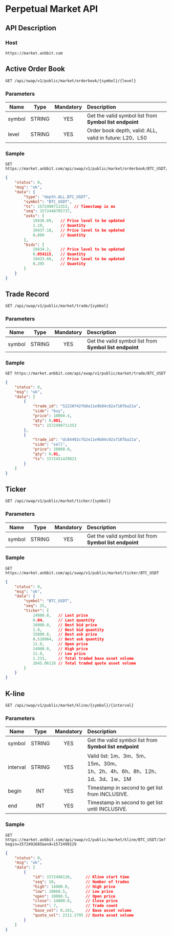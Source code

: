 # Perpetual Market API

## API Description

### Host

    https://market.anbbit.com

## Active Order Book

    GET /api/swap/v1/public/market/orderbook/{symbol}/{level}

### Parameters

| Name | Type | Mandatory | Description |
| --- | :---: | :---: | :--- |
| symbol | STRING | YES | Get the valid symbol list from **Symbol list endpoint** |
| level | STRING | YES | Order book depth, valid: ALL, valid in future: L20、L50 |

### Sample

    GET https://market.anbbit.com/api/swap/v1/public/market/orderbook/BTC_USDT/ALL

```json
{
    "status": 0,
    "msg": "ok",
    "data": {
        "type": "depth.ALL.BTC_USDT",
        "symbol": "BTC_USDT",
        "ts": 1572490711353,  // Timestamp in ms
        "seq": 1572448705737,
        "asks": [
            19436.89,   // Price level to be updated
            1.19,       // Quantity
            19437.18,   // Price level to be updated
            0.809       // Quantity
        ],
        "bids": [
            19434.2,    // Price level to be updated
            0.054115,   // Quantity
            19433.66,   // Price level to be updated
            0.395       // Quantity
        ]
    }
}
```

## Trade Record

    GET /api/swap/v1/public/market/trade/{symbol}

### Parameters

| Name | Type | Mandatory | Description |
| --- | :---: | :---: | :--- |
| symbol | STRING | YES | Get the valid symbol list from **Symbol list endpoint** |

### Sample

    GET https://market.anbbit.com/api/swap/v1/public/market/trade/BTC_USDT

```json
{
    "status": 0,
    "msg": "ok",
    "data": [
        {
            "trade_id": "52220f42fb8a11e9b84c02a7107ba21a",
            "side": "buy",
            "price": 10060.4,
            "qty": 0.001,
            "ts": 1572490711353
        },
        {
            "trade_id": "dc84492cfb2e11e9b84c02a7107ba21a",
            "side": "sell",
            "price": 10060.0,
            "qty": 0.01,
            "ts": 1572451429823
        }
    ]
}
```

## Ticker

    GET /api/swap/v1/public/market/ticker/{symbol}

### Parameters

| Name | Type | Mandatory | Description |
| --- | :---: | :---: | :--- |
| symbol | STRING | YES | Get the valid symbol list from **Symbol list endpoint** |

### Sample

    GET https://market.anbbit.com/api/swap/v1/public/market/ticker/BTC_USDT

```json
{
    "status": 0,
    "msg": "ok",
    "data": {
        "symbol": "BTC_USDT",
        "seq": 25,
        "ticker": [
            14000.0,   // Last price
            0.04,      // Last quantity
            16000.0,   // Best bid price
            1.0,       // Best bid quantity
            15000.0,   // Best ask price
            0.510964,  // Best ask quantity
            11.0,      // Open price
            14000.0,   // High price
            11.0,      // Low price
            1.233,     // Total traded base asset volume
            2845.06118 // Total traded quote asset volume
        ]
    }
}
```

## K-line

    GET /api/swap/v1/public/market/kline/{symbol}/{interval}

### Parameters

| Name | Type | Mandatory | Description |
| --- | :---: | :---: | :--- |
| symbol | STRING | YES | Get the valid symbol list from **Symbol list endpoint** |
| interval | STRING | YES | Valid list: 1m、3m、5m、15m、30m、<br>1h、2h、4h、6h、8h、12h、1d、3d、1w、1M |
| begin | INT | YES | Timestamp in second to get list from INCLUSIVE. |
| end | INT | YES | Timestamp in second to get list until INCLUSIVE. |

### Sample

    GET https://market.anbbit.com/api/swap/v1/public/market/kline/BTC_USDT/1m?begin=1572492685&end=1572499129

```json
{
    "status": 0,
    "msg": "ok",
    "data": [
        {
            "id": 1572498120,      // Kline start time
            "seq": 10,             // Number of trades
            "high": 14000.0,       // High price
            "low": 10060.5,        // Low price
            "open": 10060.5,       // Open price
            "close": 14000.0,      // Close price
            "count": 7,            // Trade count
            "base_vol": 0.161,     // Base asset volume
            "quote_vol": 2111.2795 // Quote asset volume
        }
    ]
}
```
